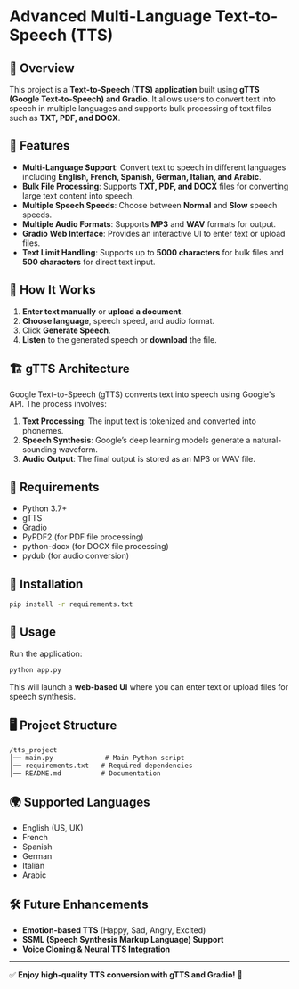 # Advanced Multi-Language Text-to-Speech (TTS)

## 📌 Overview
This project is a **Text-to-Speech (TTS) application** built using **gTTS (Google Text-to-Speech) and Gradio**. It allows users to convert text into speech in multiple languages and supports bulk processing of text files such as **TXT, PDF, and DOCX**.

## 🚀 Features
- **Multi-Language Support**: Convert text to speech in different languages including **English, French, Spanish, German, Italian, and Arabic**.
- **Bulk File Processing**: Supports **TXT, PDF, and DOCX** files for converting large text content into speech.
- **Multiple Speech Speeds**: Choose between **Normal** and **Slow** speech speeds.
- **Multiple Audio Formats**: Supports **MP3** and **WAV** formats for output.
- **Gradio Web Interface**: Provides an interactive UI to enter text or upload files.
- **Text Limit Handling**: Supports up to **5000 characters** for bulk files and **500 characters** for direct text input.

## 🎤 How It Works
1. **Enter text manually** or **upload a document**.
2. **Choose language**, speech speed, and audio format.
3. Click **Generate Speech**.
4. **Listen** to the generated speech or **download** the file.

## 🏗️ gTTS Architecture
Google Text-to-Speech (gTTS) converts text into speech using Google's API. The process involves:
1. **Text Processing**: The input text is tokenized and converted into phonemes.
2. **Speech Synthesis**: Google’s deep learning models generate a natural-sounding waveform.
3. **Audio Output**: The final output is stored as an MP3 or WAV file.

## 📜 Requirements
- Python 3.7+
- gTTS
- Gradio
- PyPDF2 (for PDF file processing)
- python-docx (for DOCX file processing)
- pydub (for audio conversion)

## 🔧 Installation
```bash
pip install -r requirements.txt
```

## 📌 Usage
Run the application:
```bash
python app.py
```

This will launch a **web-based UI** where you can enter text or upload files for speech synthesis.

## 🖥️ Project Structure
```
/tts_project
│── main.py             # Main Python script
│── requirements.txt   # Required dependencies
│── README.md          # Documentation
```

## 🌍 Supported Languages
- English (US, UK)
- French
- Spanish
- German
- Italian
- Arabic

## 🛠️ Future Enhancements
- **Emotion-based TTS** (Happy, Sad, Angry, Excited)
- **SSML (Speech Synthesis Markup Language) Support**
- **Voice Cloning & Neural TTS Integration**

---
✅ **Enjoy high-quality TTS conversion with gTTS and Gradio!** 🚀

